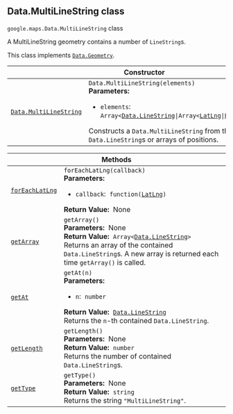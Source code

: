
<h2 id="Data.MultiLineString">Data.MultiLineString class</h2>
<p>
<code><span itemprop="path">google.maps</span>.<span itemprop="name">Data.MultiLineString</span></code>
class
</p>
<p>A MultiLineString geometry contains a number of <code>LineString</code>s.</p>
<p>This class implements
<code><a href="Data.Geometry.md">Data.Geometry</a></code>.
</p>
<div class="devsite-table-wrapper"><table class="constructors responsive" summary="class Data.MultiLineString - Constructor">
<thead>
<tr><th colspan="2" id="Data.MultiLineString.constructor">Constructor</th>
</tr></thead>
<tbody>
<tr>
<td><code><a class="secret-link" href="#Data.MultiLineString.constructor"><span>Data.MultiLineString</span></a></code></td>
<td><div><code>Data.MultiLineString(elements)</code></div>
<div class="desc"><strong>Parameters:</strong>&nbsp; <ul>
<li><code>elements</code>:&nbsp; <code>Array&lt;<a href="Data.LineString.md">Data.LineString</a>|Array&lt;<a href="LatLng.md">LatLng</a>|<a href="LatLngLiteral.md">LatLngLiteral</a>&gt;&gt;</code></li>
</ul></div>
<div class="desc">Constructs a <code>Data.MultiLineString</code> from the given <code>Data.LineString</code>s or arrays of positions.</div></td>
</tr>
</tbody>
</table></div>
<div class="devsite-table-wrapper"><table class="methods responsive" summary="class Data.MultiLineString - Methods">
<thead>
<tr><th colspan="2">Methods</th>
</tr></thead>
<tbody>
<tr id="Data.MultiLineString.forEachLatLng">
<td itemprop="property"><code><a class="secret-link" href="#Data.MultiLineString.forEachLatLng"><span>forEachLatLng</span></a></code></td>
<td><div><code>forEachLatLng(callback)</code></div>
<div class="desc"><strong>Parameters:</strong>&nbsp; <ul>
<li><code>callback</code>:&nbsp; <code>function(<a href="LatLng.md">LatLng</a>)</code></li>
</ul></div>
<div class="desc"><strong>Return Value:</strong>&nbsp; None</div>
<div class="desc"></div></td>
</tr>
<tr id="Data.MultiLineString.getArray">
<td itemprop="property"><code><a class="secret-link" href="#Data.MultiLineString.getArray"><span>getArray</span></a></code></td>
<td><div><code>getArray()</code></div>
<div class="desc"><strong>Parameters:</strong>&nbsp; None</div>
<div class="desc"><strong>Return Value:</strong>&nbsp; <code>Array&lt;<a href="Data.LineString.md">Data.LineString</a>&gt;</code></div>
<div class="desc">Returns an array of the contained <code>Data.LineString</code>s. A new array is returned each time <code>getArray()</code> is called.</div></td>
</tr>
<tr id="Data.MultiLineString.getAt">
<td itemprop="property"><code><a class="secret-link" href="#Data.MultiLineString.getAt"><span>getAt</span></a></code></td>
<td><div><code>getAt(n)</code></div>
<div class="desc"><strong>Parameters:</strong>&nbsp; <ul>
<li><code>n</code>:&nbsp; <code>number</code></li>
</ul></div>
<div class="desc"><strong>Return Value:</strong>&nbsp; <code><a href="Data.LineString.md">Data.LineString</a></code></div>
<div class="desc">Returns the <code>n</code>-th contained <code>Data.LineString</code>.</div></td>
</tr>
<tr id="Data.MultiLineString.getLength">
<td itemprop="property"><code><a class="secret-link" href="#Data.MultiLineString.getLength"><span>getLength</span></a></code></td>
<td><div><code>getLength()</code></div>
<div class="desc"><strong>Parameters:</strong>&nbsp; None</div>
<div class="desc"><strong>Return Value:</strong>&nbsp; <code>number</code></div>
<div class="desc">Returns the number of contained <code>Data.LineString</code>s.</div></td>
</tr>
<tr id="Data.MultiLineString.getType">
<td itemprop="property"><code><a class="secret-link" href="#Data.MultiLineString.getType"><span>getType</span></a></code></td>
<td><div><code>getType()</code></div>
<div class="desc"><strong>Parameters:</strong>&nbsp; None</div>
<div class="desc"><strong>Return Value:</strong>&nbsp; <code>string</code></div>
<div class="desc">Returns the string <code>"MultiLineString"</code>.</div></td>
</tr>
</tbody>
</table></div>

